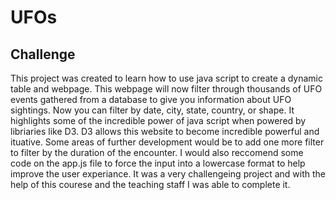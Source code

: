 # UFOs
## Challenge

This project was created to learn how to use java script to create a dynamic table and webpage. This webpage will now filter through thousands of UFO events gathered from a database to give you information about UFO sightings. Now you can filter by date, city, state, country, or shape. It highlights some of the incredible power of java script when powered by libriaries like D3. D3 allows this website to become incredible powerful and ituative. Some areas of further development would be to add one more filter to filter by the duration of the encounter. I would also reccomend some code on the app.js file to force the input into a lowercase format to help improve the user experiance. It was a very challengeing project and with the help of this courese and the teaching staff I was able to complete it. 
